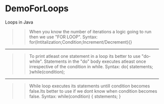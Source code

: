 # DemoForLoops
Loops in Java
>> When you know the number of iterations a logic going to run then we use "FOR LOOP".
>> Syntax: for(Intitalization;Condition;Increment/Decrement){}

*******************************************************************************************************************************************************************************
>> To print atleast one statement in a loop its better to use "do-while". Statements in the "do" body executes atleast once irrespective of the condition in while.
>> Syntax: do{
  statements;
}while(condition);

*******************************************************************************************************************************************************************************
>> While loop executes its statements untill condition becomes false.Its better to use if we dont know when condition becomes false.
>> Syntax: while(condition)
 {
ststements;
}
